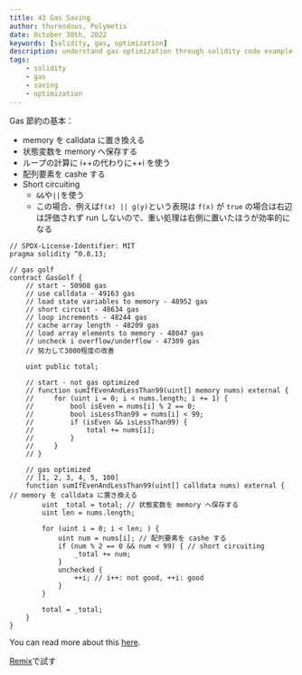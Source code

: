 ```yaml
---
title: 43 Gas Saving
author: thurendous, Polymetis
date: October 30th, 2022
keywords: [solidity, gas, optimization]
description: understand gas optimization through solidity code example
tags:
    - solidity
    - gas
    - saving
    - optimization
---
```


Gas 節約の基本：

-   memory を calldata に置き換える
-   状態変数を memory へ保存する
-   ループの計算に i++の代わりに++i を使う
-   配列要素を cashe する
-   Short circuiting
    -   `&&`や`||`を使う
    -   この場合、例えば`f(x) || g(y)`という表現は `f(x)` が `true` の場合は右辺は評価されず run しないので、重い処理は右側に置いたほうが効率的になる

```sol
// SPDX-License-Identifier: MIT
pragma solidity ^0.8.13;

// gas golf
contract GasGolf {
    // start - 50908 gas
    // use calldata - 49163 gas
    // load state variables to memory - 48952 gas
    // short circuit - 48634 gas
    // loop increments - 48244 gas
    // cache array length - 48209 gas
    // load array elements to memory - 48047 gas
    // uncheck i overflow/underflow - 47309 gas
    // 努力して3000程度の改善

    uint public total;

    // start - not gas optimized
    // function sumIfEvenAndLessThan99(uint[] memory nums) external {
    //     for (uint i = 0; i < nums.length; i += 1) {
    //         bool isEven = nums[i] % 2 == 0;
    //         bool isLessThan99 = nums[i] < 99;
    //         if (isEven && isLessThan99) {
    //             total += nums[i];
    //         }
    //     }
    // }

    // gas optimized
    // [1, 2, 3, 4, 5, 100]
    function sumIfEvenAndLessThan99(uint[] calldata nums) external { // memory を calldata に置き換える
        uint _total = total; // 状態変数を memory へ保存する
        uint len = nums.length;

        for (uint i = 0; i < len; ) {
            uint num = nums[i]; // 配列要素を cashe する
            if (num % 2 == 0 && num < 99) { // short circuiting
                _total += num;
            }
            unchecked {
                ++i; // i++: not good, ++i: good
            }
        }

        total = _total;
    }
}

```

You can read more about this [here](https://medium.com/@t.tak/how-to-reduce-gas-cost-in-solidity-f2e5321e0395#9dac).

[Remix](https://remix.ethereum.org/)で試す
